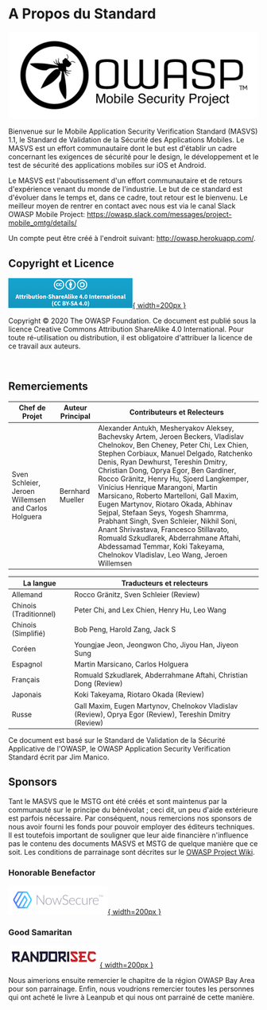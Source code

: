 # A Propos du Standard

[![OWASP LOGO](images/OWASP_logo.png)](https://www.owasp.org)

Bienvenue sur le Mobile Application Security Verification Standard (MASVS) 1.1, le Standard de Validation de la Sécurité des Applications Mobiles. Le MASVS est un effort communautaire dont le but est d'établir un cadre concernant les exigences de sécurité pour le design, le développement et le test de sécurité des applications mobiles sur iOS et Android.

Le MASVS est l'aboutissement d'un effort communautaire et de retours d'expérience venant du monde de l'industrie. Le but de ce standard est d'évoluer dans le temps et, dans ce cadre, tout retour est le bienvenu. Le meilleur moyen de rentrer en contact avec nous est via le canal Slack OWASP Mobile Project: <https://owasp.slack.com/messages/project-mobile_omtg/details/>

Un compte peut être créé à l'endroit suivant: <http://owasp.herokuapp.com/>.

## Copyright et Licence

[![license](images/CC-license.png){ width=200px }](https://creativecommons.org/licenses/by-sa/4.0/)

Copyright © 2020 The OWASP Foundation. Ce document est publié sous la licence Creative Commons Attribution ShareAlike 4.0 International. Pour toute ré-utilisation ou distribution, il est obligatoire d'attribuer la licence de ce travail aux auteurs.

<div style="page-break-after: always; visibility: hidden">
\pagebreak
</div>

## Remerciements

| Chef de Projet | Auteur Principal | Contributeurs et Relecteurs
| ------- | --- | ----------------- |
| Sven Schleier, Jeroen Willemsen and Carlos Holguera | Bernhard Mueller | Alexander Antukh, Mesheryakov Aleksey, Bachevsky Artem, Jeroen Beckers, Vladislav Chelnokov, Ben Cheney, Peter Chi, Lex Chien, Stephen Corbiaux, Manuel Delgado, Ratchenko Denis, Ryan Dewhurst, Tereshin Dmitry, Christian Dong, Oprya Egor, Ben Gardiner, Rocco Gränitz, Henry Hu, Sjoerd Langkemper, Vinícius Henrique Marangoni, Martin Marsicano, Roberto Martelloni, Gall Maxim, Eugen Martynov, Riotaro Okada, Abhinav Sejpal, Stefaan Seys, Yogesh Shamrma, Prabhant Singh, Sven Schleier, Nikhil Soni, Anant Shrivastava, Francesco Stillavato, Romuald Szkudlarek, Abderrahmane Aftahi, Abdessamad Temmar, Koki Takeyama, Chelnokov Vladislav, Leo Wang, Jeroen Willemsen |

| La langue | Traducteurs et relecteurs |
| --- | ------------------------------ |
| Allemand | Rocco Gränitz, Sven Schleier (Review) |
| Chinois (Traditionnel) | Peter Chi, and Lex Chien, Henry Hu, Leo Wang |
| Chinois (Simplifié) | Bob Peng, Harold Zang, Jack S |
| Coréen | Youngjae Jeon, Jeongwon Cho, Jiyou Han, Jiyeon Sung |
| Espagnol | Martin Marsicano, Carlos Holguera |
| Français | Romuald Szkudlarek, Abderrahmane Aftahi, Christian Dong (Review) |
| Japonais | Koki Takeyama, Riotaro Okada (Review) |
| Russe | Gall Maxim, Eugen Martynov, Chelnokov Vladislav (Review), Oprya Egor (Review), Tereshin Dmitry (Review) |

Ce document est basé sur le Standard de Validation de la Sécurité Applicative de l'OWASP, le OWASP Application Security Verification Standard écrit par Jim Manico.

## Sponsors

Tant le MASVS que le MSTG ont été créés et sont maintenus par la communauté sur le principe du bénévolat ; ceci dit, un peu d'aide extérieure est parfois nécessaire. Par conséquent, nous remercions nos sponsors de nous avoir fourni les fonds pour pouvoir employer des éditeurs techniques. Il est toutefois important de souligner que leur aide financière n'influence pas le contenu des documents MASVS et MSTG de quelque manière que ce soit. Les conditions de parrainage sont décrites sur le [OWASP Project Wiki](https://www.owasp.org/index.php/OWASP_Mobile_Security_Testing_Guide#tab=Sponsorship_Packages "OWASP Mobile Security Testing Guide Sponsorship Packages").

### Honorable Benefactor

[![NowSecure](images/NowSecure_logo.png){ width=200px }](https://www.nowsecure.com/ "NowSecure")

### Good Samaritan

[![RandoriSec](images/Randorisec_logo.png){ width=200px }](https://www.randorisec.fr/ "RandoriSec")

Nous aimerions ensuite remercier le chapitre de la région OWASP Bay Area pour son parrainage. Enfin, nous voudrions remercier toutes les personnes qui ont acheté le livre à Leanpub et qui nous ont parrainé de cette manière.
